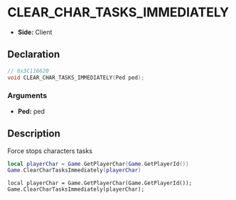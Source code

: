 # CLEAR_CHAR_TASKS_IMMEDIATELY
- **Side:** Client

## Declaration
```cpp
// 0x3C116620
void CLEAR_CHAR_TASKS_IMMEDIATELY(Ped ped);
```

### Arguments
- **Ped:** ped

## Description
Force stops characters tasks

```lua
local playerChar = Game.GetPlayerChar(Game.GetPlayerId())
Game.ClearCharTasksImmediately(playerChar)
```

```squirrel
local playerChar = Game.GetPlayerChar(Game.GetPlayerId());
Game.ClearCharTasksImmediately(playerChar);
```
